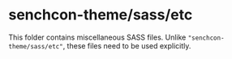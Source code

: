 # senchcon-theme/sass/etc

This folder contains miscellaneous SASS files. Unlike `"senchcon-theme/sass/etc"`, these files
need to be used explicitly.
